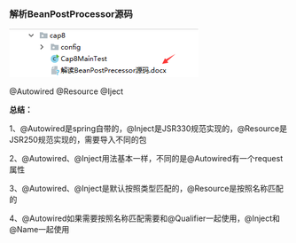### 解析BeanPostProcessor源码

![](/assets/78327hfhasjj.png)

@Autowired @Resource @Iject

**总结：**

1、@Autowired是spring自带的，@Inject是JSR330规范实现的，@Resource是JSR250规范实现的，需要导入不同的包

2、@Autowired、@Inject用法基本一样，不同的是@Autowired有一个request属性

3、@Autowired、@Inject是默认按照类型匹配的，@Resource是按照名称匹配的

4、@Autowired如果需要按照名称匹配需要和@Qualifier一起使用，@Inject和@Name一起使用

